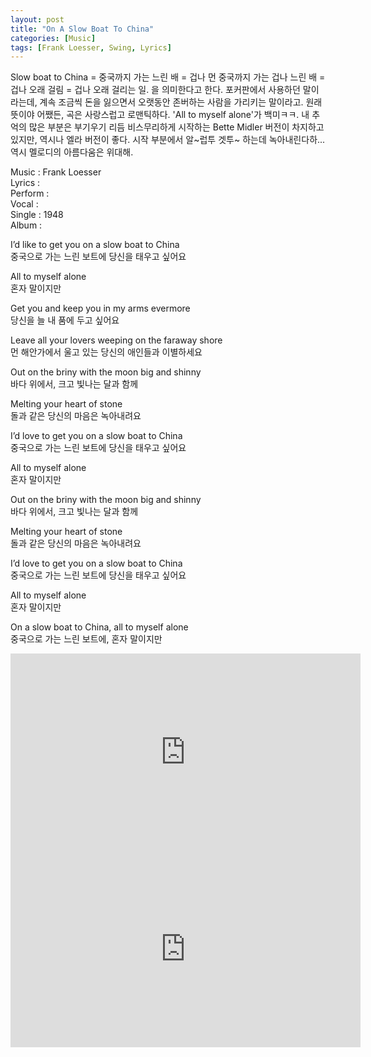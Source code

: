 ```yaml
---
layout: post
title: "On A Slow Boat To China"
categories: [Music]
tags: [Frank Loesser, Swing, Lyrics]
---
```


Slow boat to China = 중국까지 가는 느린 배 = 겁나 먼 중국까지 가는 겁나 느린 배 = 겁나 오래 걸림 = 겁나 오래 걸리는 일. 을 의미한다고 한다. 포커판에서 사용하던 말이라는데, 계속 조금씩 돈을 잃으면서 오랫동안 존버하는 사람을 가리키는 말이라고. 원래 뜻이야 어쨌든, 곡은 사랑스럽고 로맨틱하다. 'All to myself alone'가 백미ㅋㅋ. 내 추억의 많은 부분은 부기우기 리듬 비스무리하게 시작하는 Bette Midler 버전이 차지하고 있지만, 역시나 엘라 버전이 좋다. 시작 부분에서 알~럽투 겟투~ 하는데 녹아내린다하... 역시 멜로디의 아름다움은 위대해.

Music : Frank Loesser  
Lyrics :   
Perform :    
Vocal :   
Single : 1948   
Album :   

I’d like to get you on a slow boat to China  
중국으로 가는 느린 보트에 당신을 태우고 싶어요  

All to myself alone  
혼자 말이지만  

Get you and keep you in my arms evermore  
당신을 늘 내 품에 두고 싶어요  

Leave all your lovers weeping on the faraway shore  
먼 해안가에서 울고 있는 당신의 애인들과 이별하세요  

Out on the briny with the moon big and shinny  
바다 위에서, 크고 빛나는 달과 함께  

Melting your heart of stone  
돌과 같은 당신의 마음은 녹아내려요  

I’d love to get you on a slow boat to China  
중국으로 가는 느린 보트에 당신을 태우고 싶어요  

All to myself alone  
혼자 말이지만  

Out on the briny with the moon big and shinny  
바다 위에서, 크고 빛나는 달과 함께  

Melting your heart of stone  
돌과 같은 당신의 마음은 녹아내려요  

I’d love to get you on a slow boat to China  
중국으로 가는 느린 보트에 당신을 태우고 싶어요  

All to myself alone  
혼자 말이지만  

On a slow boat to China, all to myself alone  
중국으로 가는 느린 보트에, 혼자 말이지만  

<iframe width="560" height="315" src="https://www.youtube.com/embed/xTWrdUcsHJg" title="YouTube video player" frameborder="0" allow="accelerometer; autoplay; clipboard-write; encrypted-media; gyroscope; picture-in-picture" allowfullscreen></iframe>

<iframe width="560" height="315" src="https://www.youtube.com/embed/hBEOYa3eymc" title="YouTube video player" frameborder="0" allow="accelerometer; autoplay; clipboard-write; encrypted-media; gyroscope; picture-in-picture" allowfullscreen></iframe>
